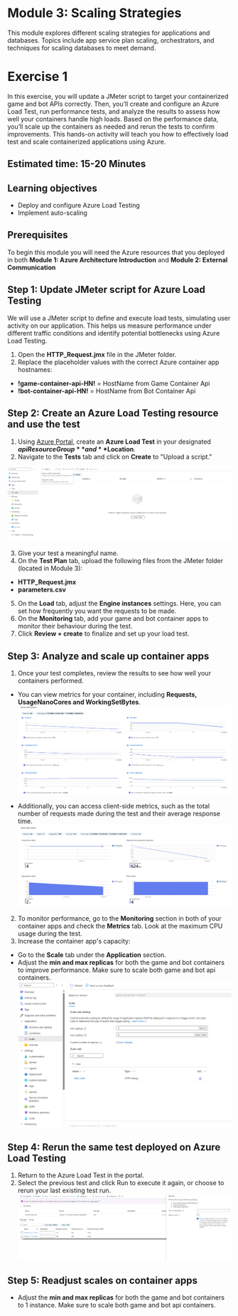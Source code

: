 # Module 3: Scaling Strategies
This module explores different scaling strategies for applications and databases. Topics include app service plan scaling, orchestrators, and techniques for scaling databases to meet demand.

# Exercise 1
In this exercise, you will update a JMeter script to target your containerized game and bot APIs correctly. Then, you’ll create and configure an Azure Load Test, run performance tests, and analyze the results to assess how well your containers handle high loads. Based on the performance data, you’ll scale up the containers as needed and rerun the tests to confirm improvements. This hands-on activity will teach you how to effectively load test and scale containerized applications using Azure.

## Estimated time: 15-20 Minutes

## Learning objectives
   - Deploy and configure Azure Load Testing
   - Implement auto-scaling

## Prerequisites
To begin this module you will need the Azure resources that you deployed in both **Module 1: Azure Architecture Introduction** and **Module 2: External Communication**

## Step 1: Update JMeter script for Azure Load Testing
We will use a JMeter script to define and execute load tests, simulating user activity on our application. This helps us measure performance under different traffic conditions and identify potential bottlenecks using Azure Load Testing.

 1. Open the **HTTP_Request.jmx** file in the JMeter folder.
 2. Replace the placeholder values with the correct Azure container app hostnames:
   - **!game-container-api-HN!** = HostName from Game Container Api
   - **!bot-container-api-HN!** = HostName from Bot Container Api

## Step 2: Create an Azure Load Testing resource and use the test
 1. Using [Azure Portal](https://portal.azure.com/), create an **Azure Load Test** in your designated **$apiResourceGroup** and **$Location**.
 2. Navigate to the **Tests** tab and click on **Create** to "Upload a script."

![](../module-3-scaling-strategies/images/image1.png)

 3. Give your test a meaningful name.
 4. On the **Test Plan** tab, upload the following files from the JMeter folder (located in Module 3):
   - **HTTP_Request.jmx**
   - **parameters.csv**
 5. On the **Load** tab, adjust the **Engine instances** settings. Here, you can set how frequently you want the requests to be made.
 6. On the **Monitoring** tab, add your game and bot container apps to monitor their behaviour during the test.
 7. Click **Review + create** to finalize and set up your load test.


## Step 3: Analyze and scale up container apps
 1. Once your test completes, review the results to see how well your containers performed.
- You can view metrics for your container, including **Requests, UsageNanoCores and WorkingSetBytes**.
 ![](../module-3-scaling-strategies/images/image4.png)

- Additionally, you can access client-side metrics, such as the total number of requests made during the test and their average response time.
 ![](../module-3-scaling-strategies/images/image5.png)

 2. To monitor performance, go to the **Monitoring** section in both of your container apps and check the **Metrics** tab. Look at the maximum CPU usage during the test.
 3. Increase the container app's capacity:
   - Go to the **Scale** tab under the **Application** section.
   - Adjust the **min and max replicas** for both the game and bot containers to improve performance. Make sure to scale both game and bot api containers.
![](../module-3-scaling-strategies/images/image2.png)

## Step 4: Rerun the same test deployed on Azure Load Testing
 1. Return to the Azure Load Test in the portal.
 2. Select the previous test and click Run to execute it again, or choose to rerun your last existing test run.
![](../module-3-scaling-strategies/images/image3.png)

## Step 5: Readjust scales on container apps
- Adjust the **min and max replicas** for both the game and bot containers to 1 instance. Make sure to scale both game and bot api containers.
